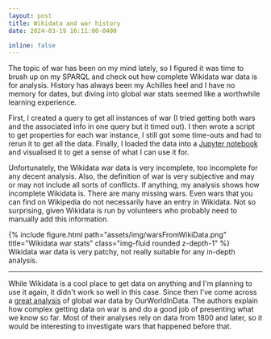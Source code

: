 ```yaml
---
layout: post
title: Wikidata and war history
date: 2024-03-19 16:11:00-0400

inline: false
---
```

The topic of war has been on my mind lately, so I figured it was time to brush up on my SPARQL and check out how complete Wikidata war data is for analysis. History has always been my Achilles heel and I have no memory for dates, but diving into global war stats seemed like a worthwhile learning experience.

First, I created a query to get all instances of war (I tried getting both wars and the associated info in one query but it timed out). I then wrote a script to get properties for each war instance, I still got some time-outs and had to rerun it to get all the data. Finally, I loaded the data into a [Jupyter notebook](https://github.com/karwester/wikiWar/blob/main/wikidataWars.ipynb) and visualised it to get a sense of what I can use it for.  

Unfortunately, the Wikidata war data is very incomplete, too incomplete for any decent analysis. Also, the definition of war is very subjective and may or may not include all sorts of conflicts. If anything, my analysis shows how incomplete Wikidata is. There are many missing wars. Even wars that you can find on Wikipedia do not necessarily have an entry in Wikidata. Not so surprising, given Wikidata is run by volunteers who probably need to manually add this information.


<div class="row">
    <div class="col-sm mt-3 mt-md-0">
      <a>
        {% include figure.html path="assets/img/warsFromWikiData.png" title="Wikidata war stats" class="img-fluid rounded z-depth-1" %}
      </a>
    </div>
</div>
<div class="caption">
    Wikidata war data is very patchy, not really suitable for any in-depth analysis.
</div>

---
While Wikidata is a cool place to get data on anything and I'm planning to use it again, it didn't work so well in this case. Since then I've come across a [great analysis](https://ourworldindata.org/war-and-peace) of global war data by OurWorldInData. The authors explain how complex getting data on war is and do a good job of presenting what we know so far. Most of their analyses rely on data from 1800 and later, so it would be interesting to investigate wars that happened before that.



